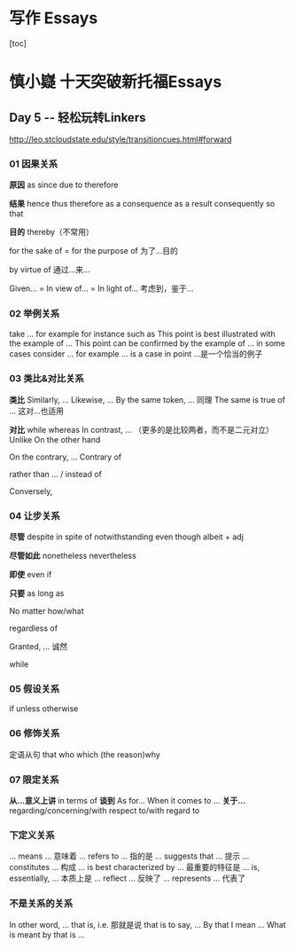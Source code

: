 # 写作 Essays

[toc]


# 慎小嶷 十天突破新托福Essays

## Day 5 -- 轻松玩转Linkers

http://leo.stcloudstate.edu/style/transitioncues.html#forward

### 01 因果关系

**原因**
as
since
due to
therefore

**结果**
hence
thus
therefore
as a consequence
as a result
consequently
so that

**目的**
thereby（不常用）


for the sake of = for the purpose of
为了...目的

by virtue of
通过...来...

Given... = In view of... = In light of...
考虑到，鉴于...

### 02 举例关系
take ... for example
for instance
such as
This point is best illustrated with the example of ...
This point can be confirmed by the example of ...
in some cases
consider ... for example
... is a case in point ...是一个恰当的例子


### 03 类比&对比关系

**类比**
Similarly, ...
Likewise, ...
By the same token, ...  同理
The same is true of ...  这对...也适用

**对比**
while
whereas
In contrast, ... （更多的是比较两者，而不是二元对立）
Unlike
On the other hand

On the contrary, ...
Contrary of

rather than ... / instead of

Conversely, 

### 04 让步关系
**尽管**
despite
in spite of
notwithstanding
even though
albeit + adj

**尽管如此**
nonetheless
nevertheless

**即使**
even if

**只要**
as long as


No matter how/what

regardless of

Granted, ...  诚然

while

### 05 假设关系

if
unless
otherwise

### 06 修饰关系

定语从句
that who which (the reason)why


### 07 限定关系
**从...意义上讲**
in terms of
**谈到**
As for...
When it comes to ...
**关于...**
regarding/concerning/with respect to/with regard to


### 下定义关系
... means ...  意味着
... refers to ...  指的是
... suggests that ...  提示
... constitutes ...  构成
... is best characterized by ...  最重要的特征是
... is, essentially, ...  本质上是
... reflect ...  反映了
... represents ...  代表了

### 不是关系的关系
In other word, ...
that is,
i.e.  那就是说
that is to say, ...
By that I mean ...
What is meant by that is ...

